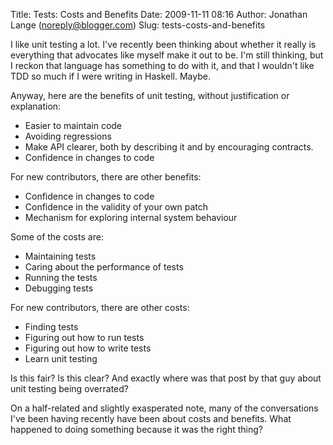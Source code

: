 Title: Tests: Costs and Benefits
Date: 2009-11-11 08:16
Author: Jonathan Lange (noreply@blogger.com)
Slug: tests-costs-and-benefits

I like unit testing a lot. I've recently been thinking about whether it
really is everything that advocates like myself make it out to be. I'm
still thinking, but I reckon that language has something to do with it,
and that I wouldn't like TDD so much if I were writing in Haskell.
Maybe.

<div>

Anyway, here are the benefits of unit testing, without justification or
explanation:

</div>

<div>

-   Easier to maintain code
-   Avoiding regressions
-   Make API clearer, both by describing it and by encouraging
    contracts.
-   Confidence in changes to code

<div>

For new contributors, there are other benefits:

</div>

<div>

-   Confidence in changes to code
-   Confidence in the validity of your own patch
-   Mechanism for exploring internal system behaviour

</div>

<div>

Some of the costs are:

</div>

<div>

-   Maintaining tests
-   Caring about the performance of tests
-   Running the tests
-   Debugging tests

<div>

For new contributors, there are other costs:

</div>

<div>

-   Finding tests
-   Figuring out how to run tests
-   Figuring out how to write tests
-   Learn unit testing

</div>

<div>

Is this fair? Is this clear? And exactly where was that post by that guy
about unit testing being overrated?

</div>

<div>

On a half-related and slightly exasperated note, many of the
conversations I've been having recently have been about costs and
benefits. What happened to doing something because it was the right
thing?

</div>

</div>

</div>
